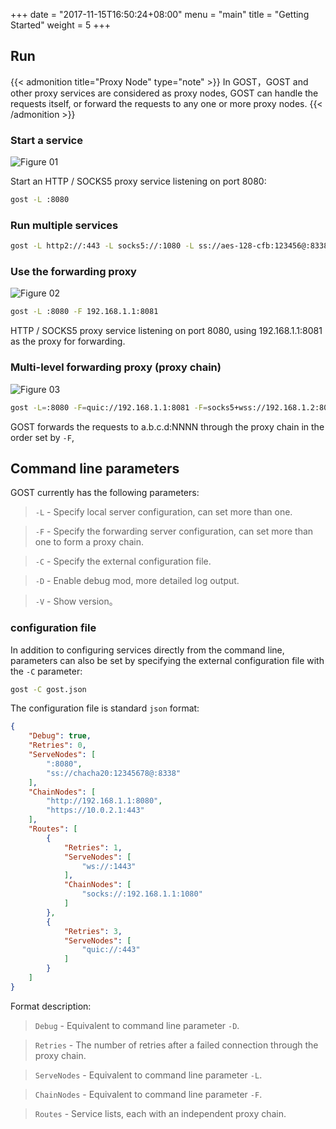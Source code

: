 +++
date = "2017-11-15T16:50:24+08:00"
menu = "main"
title = "Getting Started"
weight = 5
+++

## Run

{{< admonition title="Proxy Node" type="note" >}}
In GOST，GOST and other proxy services are considered as proxy nodes, GOST can handle the requests itself, or forward the requests to any one or more proxy nodes.
{{< /admonition >}}

### Start a service

![Figure 01](/gost/img/001.png)

Start an HTTP / SOCKS5 proxy service listening on port 8080:

```bash
gost -L :8080
```

### Run multiple services

```bash
gost -L http2://:443 -L socks5://:1080 -L ss://aes-128-cfb:123456@:8338
```

### Use the forwarding proxy

![Figure 02](/gost/img/002.png)

```bash
gost -L :8080 -F 192.168.1.1:8081
```

HTTP / SOCKS5 proxy service listening on port 8080, using 192.168.1.1:8081 as the proxy for forwarding.


### Multi-level forwarding proxy (proxy chain)

![Figure 03](/gost/img/003.png)

```bash
gost -L=:8080 -F=quic://192.168.1.1:8081 -F=socks5+wss://192.168.1.2:8082 -F=http2://192.168.1.3:8083 ... -F=a.b.c.d:NNNN
```

GOST forwards the requests to a.b.c.d:NNNN through the proxy chain in the order set by `-F`, 

## Command line parameters

GOST currently has the following parameters:

> `-L` - Specify local server configuration, can set more than one.

> `-F` - Specify the forwarding server configuration, can set more than one to form a proxy chain.

> `-C` - Specify the external configuration file.

> `-D` - Enable debug mod, more detailed log output.

> `-V` - Show version。

### configuration file

In addition to configuring services directly from the command line, 
parameters can also be set by specifying the external configuration file with the `-C` parameter:

```bash
gost -C gost.json
```

The configuration file is standard `json` format:

```json
{
    "Debug": true,
    "Retries": 0,
    "ServeNodes": [
        ":8080",
        "ss://chacha20:12345678@:8338"
    ],
    "ChainNodes": [
        "http://192.168.1.1:8080",
        "https://10.0.2.1:443"
    ],
    "Routes": [
        {
            "Retries": 1,
            "ServeNodes": [
                "ws://:1443"
            ],
            "ChainNodes": [
                "socks://:192.168.1.1:1080"
            ]
        },
        {
            "Retries": 3,
            "ServeNodes": [
                "quic://:443"
            ]
        }
    ]
}
```

Format description:

> `Debug` - Equivalent to command line parameter `-D`.

> `Retries` - The number of retries after a failed connection through the proxy chain.

> `ServeNodes` - Equivalent to command line parameter `-L`.

> `ChainNodes` - Equivalent to command line parameter `-F`.

> `Routes` - Service lists, each with an independent proxy chain.
